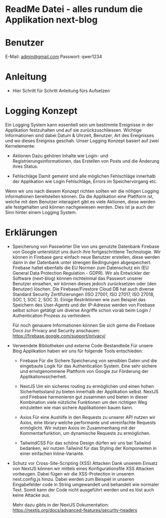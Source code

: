 # ReadMe Datei - alles rundum die Applikation next-blog

# Benutzer

E-Mail: admin@gmail.com
Passwort: qwer1234

# Anleitung

-   Hier Schritt für Schritt Anleitung fürs Aufsetzen

# Logging Konzept

Ein Logging System kann essentiell sein um bestimmte Ereignisse in der Applikation festzuhalten und auf sie zurückzuschliessen. Wichtige Informationen sind dabei Datum & Uhrzeit, Benutzer, Art des Ereignisses und wo dieses Ereigniss geschah. Unser Logging Konzept basiert auf zwei Kernelemente:

-   Aktionen
    Dazu gehören Inhalte wie Login- und Registrierungsinformationen, das Erstellen von Posts und die Änderung ihres Status.

-   Fehlschläge
    Damit gemeint sind alle möglichen Fehlschläge innerhalb der Applikation wie Login Fehlschläge, Errors im Speichervorgang etc.

Wenn wir uns nach diesem Konzept richten sollten wir die nötigen Logging informationen bereitstellen können. Da die Applikation eine Plattform ist, welche mit dem Benutzer interagiert gibt es viele Aktionen, diese werden alle festgehalten und können nachgewiesen werden. Dies ist ja auch der Sinn hinter einem Logging System.

# Erklärungen

-   Speicherung von Passwörter
    Die von uns genutzte Datenbank Firebase von Google unterstützt uns durch ihre fortgeschrittene Technologie. Wir können in Firebase ganz einfach neue Benutzer erstellen, diese werden dann in der Datenbank unter strengen Bedingungen abgespeichert. Firebase haltet ebenfalls die EU Normen zum Datenschutz ein (EU General Data Protection Regulation - GDPR). Wir als Entwickler der Software (next-blog) können nichteinmal das Passwort unserer Benutzer einsehen, wir können dieses jedoch zurücksetzen oder (den Benutzer) löschen. Die Firebase/Firestore Cloud DB hat auch diverse Standard Security Zertifizierungen (ISO 27001, ISO 27017, ISO 27018, SOC 1, SOC 2, SOC 3). Einige Restriktionen wie zum Beispiel das Speichern des User-Agents und der IP-Adresse werden von Firebase selbst schon getätigt um diverse Angriffe schon vorab beim Login / Authentication Prozess zu verhindern.

    Für noch genauere Informationen können Sie sich gerne die Firebase Docs zur Privacy and Security anschauen:
    https://firebase.google.com/support/privacy/

-   Verwendete Bibliotheken und externe Code-Bestandteile
    Für unsere Blog Applikation haben wir uns für folgende Tools entschieden:

    -   Firebase
        Für die Sichere Speicherung von sensiblen Daten und die eingebaute Logik für das Authentication System. Eine sehr sichere und ernstgenommene Plattform von Google zur Förderung der Applikationssicherheit.

    -   NextJS
        Um ein sicheres routing zu ermöglichen und einen hohen Sicherheitsstand zu bieten innerhalb der Applikation selbst. NextJS und Firebase harmonieren gut zusammen und bieten in dieser Kombination viele nützliche Funktionen um den richtigen Weg einzuleiten wie man sichere Applikationen bauen kann.

    -   Axios
        Für eine Aushilfe in den Requests zu unserer API nutzen wir Axios, eine library welche performante und vereinfachte Requests ermöglicht. Wir nutzen Axios im Zusammenhang mit der Kommentarfunktion, um dynamische Requests zu ermöglichen.

    -   TailwindCSS
        Für das schöne Design dürfen wir uns bei Tailwind bedanken, wir nutzen Tailwind für das Styling der Komponenten in einer einfachen Inline-Variante.

-   Schutz vor Cross-Site-Scripting (XSS) Attacken
    Dank unserem Einsatz von NextJS können wir mittels eines Konfigurationsfile XSS Attacken vorbeugen. Dabei fügen wir die XSS-Protection in unserem next.config.js hinzu. Dabei werden zum Beispiel in unseren Eingabefelder code in String umgewandelt und behandelt wie normaler Text. Somit kann der Code nicht ausgeführt werden und es löst auch keine Attacke aus.

    Mehr dazu gibts in der NextJS Dokumentation:
    https://nextjs.org/docs/advanced-features/security-headers
